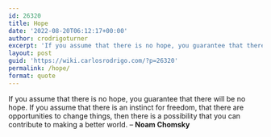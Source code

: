 ```yaml
---
id: 26320
title: Hope
date: '2022-08-20T06:12:17+00:00'
author: crodrigoturner
excerpt: 'If you assume that there is no hope, you guarantee that there will be no hope. If you assume that there is an instinct for freedom, that there are opportunities to change things, then there is a possibility that you can contribute to making a better world. - <strong>Noam Chomsky</strong>'
layout: post
guid: 'https://wiki.carlosrodrigo.com/?p=26320'
permalink: /hope/
format: quote
---
```


If you assume that there is no hope, you guarantee that there will be no hope. If you assume that there is an instinct for freedom, that there are opportunities to change things, then there is a possibility that you can contribute to making a better world. – **Noam Chomsky**